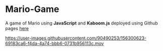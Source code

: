 # Mario-Game
A game of Mario using **JavaScript** and **Kaboom.js** deployed using Github pages [here](https://aroramrinaal.github.io/Mario-Game/)

https://user-images.githubusercontent.com/90490253/156300623-69183ca6-f4da-4a74-bbb6-0731b956113c.mov

